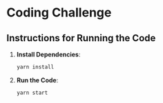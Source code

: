 # Coding Challenge

## Instructions for Running the Code

1. **Install Dependencies**:

   ```bash
   yarn install
   ```

2. **Run the Code**:
   ```bash
   yarn start
   ```
